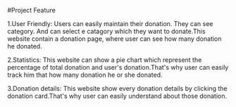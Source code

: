#Project Feature

1.User Friendly: Users can easily maintain their donation. They can see category. And can select e catagory which they want to donate.This website contain a donation page, where user can see how many donation he donated.

2.Statistics: This website can show a pie chart which represent the percentage of total donation and user's donation.That's why user can easily track him that how many donation he or she donated.

3.Donation details: This website show every donation details by clicking the donation card.That's why user can easily understand about those donation.


